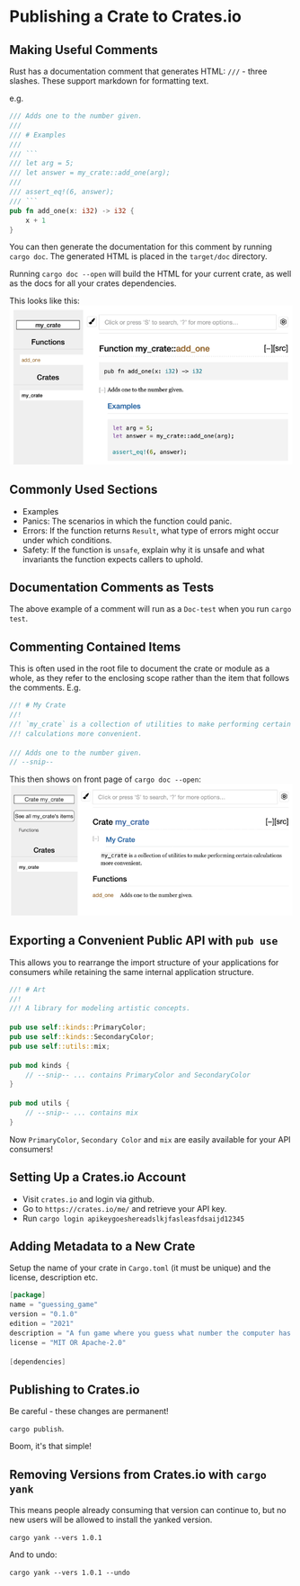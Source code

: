 # Publishing a Crate to Crates.io

## Making Useful Comments

Rust has a documentation comment that generates HTML: `///` - three slashes.
These support markdown for formatting text.

e.g.
```rust
/// Adds one to the number given.
///
/// # Examples
///
/// ```
/// let arg = 5;
/// let answer = my_crate::add_one(arg);
///
/// assert_eq!(6, answer);
/// ```
pub fn add_one(x: i32) -> i32 {
    x + 1
}
```

You can then generate the documentation for this comment by running `cargo doc`.
The generated HTML is placed in the `target/doc` directory.

Running `cargo doc --open` will build the HTML for your current crate, as well as the docs for all your crates dependencies.

This looks like this:
![](2022-07-03-18-06-53.png)

## Commonly Used Sections

- Examples
- Panics: The scenarios in which the function could panic.
- Errors: If the function returns `Result`, what type of errors might occur under which conditions.
- Safety: If the function is `unsafe`, explain why it is unsafe and what invariants the function expects callers to uphold.

## Documentation Comments as Tests

The above example of a comment will run as a `Doc-test` when you run `cargo test`.

## Commenting Contained Items

This is often used in the root file to document the crate or module as a whole, as they refer to the enclosing scope rather than the item that follows the comments. E.g.

```rust
//! # My Crate
//!
//! `my_crate` is a collection of utilities to make performing certain
//! calculations more convenient.

/// Adds one to the number given.
// --snip--
```
This then shows on front page of `cargo doc --open`:
![](2022-07-03-18-23-12.png)

## Exporting a Convenient Public API with `pub use`

This allows you to rearrange the import structure of your applications for consumers while retaining the same internal application structure.

```rust
//! # Art
//!
//! A library for modeling artistic concepts.

pub use self::kinds::PrimaryColor;
pub use self::kinds::SecondaryColor;
pub use self::utils::mix;

pub mod kinds {
    // --snip-- ... contains PrimaryColor and SecondaryColor
}

pub mod utils {
    // --snip-- ... contains mix
}
```

Now `PrimaryColor`, `Secondary Color` and `mix` are easily available for your API consumers!

## Setting Up a Crates.io Account

- Visit `crates.io` and login via github.
- Go to `https://crates.io/me/` and retrieve your API key.
- Run `cargo login apikeygoeshereadslkjfasleasfdsaijd12345`

## Adding Metadata to a New Crate

Setup the name of your crate in `Cargo.toml` (it must be unique) and the license, description etc.
```go
[package]
name = "guessing_game"
version = "0.1.0"
edition = "2021"
description = "A fun game where you guess what number the computer has chosen."
license = "MIT OR Apache-2.0"

[dependencies]
```

## Publishing to Crates.io

Be careful - these changes are permanent!

`cargo publish`.

Boom, it's that simple!

## Removing Versions from Crates.io with `cargo yank`

This means people already consuming that version can continue to, but no new users will be allowed to install the yanked version.

`cargo yank --vers 1.0.1`

And to undo:

`cargo yank --vers 1.0.1 --undo`
